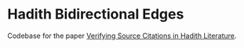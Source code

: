 # Hadith Bidirectional Edges

Codebase for the paper [Verifying Source Citations in Hadith Literature](https://online.ucpress.edu/jmw/article/1/3/5/51002/Verifying-Source-Citations-in-the-Hadith).
